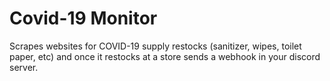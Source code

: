 # Covid-19 Monitor
Scrapes websites for COVID-19 supply restocks (sanitizer, wipes, toilet paper, etc) and once it restocks at a store sends a webhook in your discord server.
